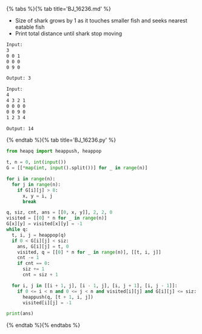 {% tabs %}{% tab title='BJ_16236.md' %}

* Size of shark grows by 1 as it touches smaller fish and seeks nearest eatable fish
* Print total distance until shark stop moving

```txt
Input:
3
0 0 1
0 0 0
0 9 0

Output: 3

Input:
4
4 3 2 1
0 0 0 0
0 0 9 0
1 2 3 4

Output: 14
```

{% endtab %}{% tab title='BJ_16236.py' %}

```py
from heapq import heappush, heappop

t, n = 0, int(input())
G = [[*map(int, input().split())] for _ in range(n)]

for i in range(n):
  for j in range(n):
    if G[i][j] > 8:
      x, y = i, j
      break

q, siz, cnt, ans = [[0, x, y]], 2, 2, 0
visited = [[0] * n for _ in range(n)]
G[x][y] = visited[x][y] = -1
while q:
  t, i, j = heappop(q)
  if 0 < G[i][j] < siz:
    ans, G[i][j] = t, 0
    visited, q = [[0] * n for _ in range(n)], [[t, i, j]]
    cnt -= 1
    if cnt == 0:
      siz += 1
      cnt = siz + 1

  for i, j in [[i + 1, j], [i - 1, j], [i, j + 1], [i, j - 1]]:
    if 0 <= i < n and 0 <= j < n and visited[i][j] and G[i][j] <= siz:
      heappush(q, [t + 1, i, j])
      visited[i][j] = -1

print(ans)
```

{% endtab %}{% endtabs %}
